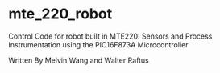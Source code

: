 # mte_220_robot
Control Code for robot built in MTE220: Sensors and Process Instrumentation using the PIC16F873A Microcontroller

Written By Melvin Wang and Walter Raftus
